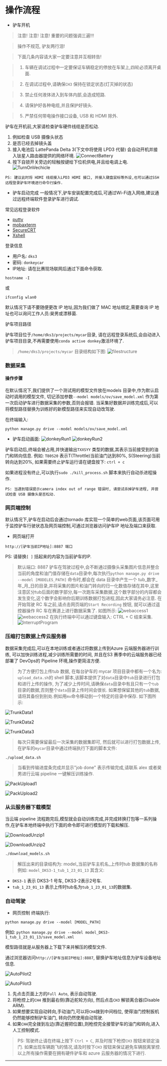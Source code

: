 # 操作流程 

* 驴车开机
 
> 注意! 注意! 注意!  重要的问题强调三遍!!!<br>

> 操作不规范, 驴友两行泪!<br>

> 下面几条内容请大家一定要注意并互相转告!<br>

> 1. 车辆在调试过程中一定要保证车辆稳定的停放在车架上,四轮必须离开桌面.<br>

> 2. 在调试过程中,请确保`CH3` 保持在锁定状态(灯灭掉的状态)<br>

> 3. 禁止任何液体进入到车体内部,会造成短路.<br>

> 4. 请保护好各种电缆,并且保护好镜头.<br>

> 5. 严禁任何带电操作接口设备, USB 和 HDMI 除外.<br>

驴车在开机前,大家请检查驴车硬件线缆是否松动.
1. 例如检查 USB 摄像头状态
2. 是否已经去掉镜头盖
3. 接入电池后 LattePanda Delta 3(下文中将使用 LPD3 代替) 会自动开机并接入钛星人路由器提供的网络环境.
![ConnectBattery](./images/dks3/ConnectBattery.png)
4. 按下自锁开关旁边的轻触按键给下位机供电,并且给电调上电.
![TurnOnVechicle](./images/dks3/TurnOnVehicle.png)
>
```
PS: 建议此时将 HDMI 线缆接入LPD3 HDMI 接口, 并接入键盘鼠标等外设,也可以通过SSH 远程登录驴车环境进行命令行操作.
```
* 驴车启动完成
一般情况下,驴车安装配置完成后,可通过Wi-Fi连入网络,建议通过远程终端软件登录驴车进行调试.

常见远程登录软件

* [putty](https://www.putty.org/)
* [mobaxterm](https://mobaxterm.mobatek.net/)
* [SecureCRT](https://www.vandyke.com/products/securecrt/)
* [Xshell](https://www.netsarang.com/en/xshell/)

登录信息

* 用户名: `dks3`
* 密码: `donkeycar`
* IP地址: 请在比赛现场联网后通过下面命令获取.

```
hostname -I
```
或

```
ifconfig wlan0
```
默认情况下请不要随便更改 IP 地址,因为我们做了 MAC 地址绑定,需要查询 IP 地址也可以询问工作人员:昊男或漂移菌.

驴车项目路径

驴车项目位于`/home/dks3/projects/mycar`目录, 请在远程登录系统后,会自动进入驴车项目目录,不再需要使用`conda active donkey`激活环境了.

> `/home/dks3/projects/mycar` 目录结构如下图:
![filestructure](./images/dks3/FileStructure.jpg)

### 数据采集

#### 操作步骤
在默认情况下,我们提供了一个测试用的模型文件放在models 目录中,作为默认启动时调用的模型文件, 切记添加参数`--model models/ov/save_model.xml` 作为第一次启动驴车进行数据采集的参数,否则会报错. 当采集好数据并训练完成后,可以将模型路径替换为训练好的新模型路径来实现自动改驾驶. 

在终端输入:

```
python manage.py drive --model models/ov/save_model.xml
```
* 驴车启动画面:
![donkeyRun1](./images/dks3/DonkeyRun1.jpg)
![donkeyRun2](./images/dks3/DonkeyRun2.jpg)

驴车启动后,终端会被占用,并快速输出`TXXSYY` 类型的数据,其表示当前接受到的油门和转向信息.
例如: `T80S20` 表示T(Throttle)当前油门达到80%, S(Steering)当前转向达到20%, 如果需要终止驴车运行请在键盘按下: `ctrl + c`

如果进程没有终止,可以执行`sudo ./kill_process.sh` 脚本来执行自动杀进程操作.

`PS: 当遇到错误提示camera index out of range 错误时, 请尝试杀掉驴车进程, 并尝试检查 USB 摄像头是否松动.`

### 网页端控制

默认情况下,驴车在启动后会通过tornado 库实现一个简单的web页面,该页面可用于监控驴车行驶状态及网页端控制,可通过浏览器访问驴车IP 地址及端口来获取.

* 网页端打开

```
http://[驴车当前IP地址]:8887 端口
```
PS: 请替换`[ ]` 括起来的内容为当前驴车的IP.


> 默认端口: 8887 
> 驴车在驾驶过程中,会不断通过摄像头采集图片信息并整合当前的角度和油门值存储在`data`目录中,每次执行`python manage.py drive --model [MODELES_PATH]` 命令时,都会在 data 目录中产生一个 tub_数字_年_月_日的目录,并将采集的图片和油门转向的归一化数值存储在其中,这里注意区分tub后面的数字部分,每一次跑车采集数据,这个数字部分的内容都会发生变化,这个数字会影响你后期训练数据打包进程,因此大家请务必注意. 
> 在开始驾驶 RC 车之前,请点击网页端的`Start Recording` 按钮, 就可以通过遥控器操作 RC 车在赛道上进行数据采集了.
如图所示: 
![webaccess1](./images/dks3/WebAccess1.jpg)
![webaccess2](./images/dks3/WebAccess2.jpg)
> 在执行终端中可以通过键盘输入: CTRL + C 结束采集. 
![InterruptProgram](./images/dks3/InteruptProgram.jpg)

### 压缩打包数据上传云服务器 

数据采集完成后,可以在本地训练或者通过将数据上传到Azure 云端服务器进行训练, 可以加快训练进程,减少训练所需要的时间, 并且在S3 赛季中的云端服务器已经部署了 DevOps的 Pipeline 环境,操作更简洁方便.

> 为了方便打包上传tub 数据, 在每台驴车的 mycar 项目目录中都有一个名为:
`upload_data.sh`的 shell 脚本,该脚本提供了对`data`目录中`tub`目录进行打包和进行上传的操作, 为了减少上传时间,请确保`data`目录中有且只有一个`tub`目录的数据,否则整个`data`目录上传时间会很长. 如果想保留其他的`tub`数据,请将其备份到别处.例如用`mv`命令移动到一个特定的目录中保存. 
> 如下图所示:

![TrunkData1](./images/dks3/TrunkData1.jpg)

![TrunkData2](./images/dks3/TrunkData2.jpg)

![TrunkData3](./images/dks3/TrunkData3.jpg)

> 每次只需要保留最后一次采集的数据集即可, 然后就可以进行打包数据上传, 在驴车的`mycar`目录中通过终端执行下面的脚本文件:  

```
./upload_data.sh
```

> 当看到传输进度条完成并显示"job done" 表示传输完成,请联系 alex 或者昊男进行云端 pipeline 一键解压训练操作.

![PackUpload1](./images/dks3/PackUpload1.jpg)

![PackUpload2](./images/dks3/PackUpload2.jpg)

### 从云服务器下载模型
当云端 pipeline 流程跑完后,模型就会自动训练完成,并完成转换打包等一系列操作,在驴车本地终端中执行下面的命令即可进行模型的下载和解压.

![DownloadUnzip1](./images/dks3/DownloadUnzip1.jpg)

![DownloadUnzip2](./images/dks3/DownloadUnzip2.jpg)

```bash
./download_models.sh
```
> 解压出来的目录结构为: model_当前驴车主机名_上传时tub 数据集的名称 
> 例如: `model_DKS3-1_tub_1_23_01_13` 其含义:
* `DKS3-1` 表示 DKS3-1 号车, DKS3-2表示2号车.
* `tub_1_23_01_13` 表示上传时tub名为`tub_1_23_01_13`的数据集. 
### 自动驾驶

* 网页控制
终端执行:

```
python manage.py drive --model [MODEL_PATH]
```
例如: `python manage.py drive --model model_DKS3-1_tub_1_23_01_13/save_model.xml`

模型路径就是从服务器上下载下来并解压的模型文件.

通过浏览器访问`http://[驴车当前IP地址]:8887`, 替换驴车地址信息为驴车设备地址信息.

![AutoPilot2](./images/dks3/AutoPilot2.jpg)

![AutoPilot3](./images/dks3/AutoPilot3.jpg)

1. 先点击页面上方的`Full Auto`, 表示自动驾驶.
2. 将枪控上的`CH4`  推到最右侧(靠近舵轮方向), 然后点击`CH3` 解锁离合器(Disable ARM).
3. 如果想要实现自动转向,手动油门,可以将`CH4`拨到中间档位, 使得油门控制扳机仍然能够控制驴车油门, 转向仍然使用自动驾驶.
4. 如果`CH4`完全拨到左边(靠近握把位置),则枪控完全接管驴车的油门和转向,进入人工控制模式.

> PS: 驾驶终止请在终端上按下 `Ctrl + C`, 并及时按下枪控`CH3` 按钮来锁定油门.
> 如果出现车辆跑飞的情况,请及时按下`CH3` 按钮来保证避免车辆脱离掌控.
> 以上所有操作需要在拥有硬件驴车和 azure 云服务器的情况下进行.

---
